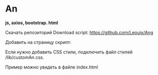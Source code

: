 # An

<strong>js, axios, bootstrap. html </strong>

Скачать репозиторий Download script: https://github.com/Leouix/Ang

Добавить на страницу скрипт:
<script src="your-url/lib/mainAn.js"></script>

Если нужно добавить CSS стили, подключить файл стилей /lib/customAn.css. 

Пример можно увидеть в файле index.html


